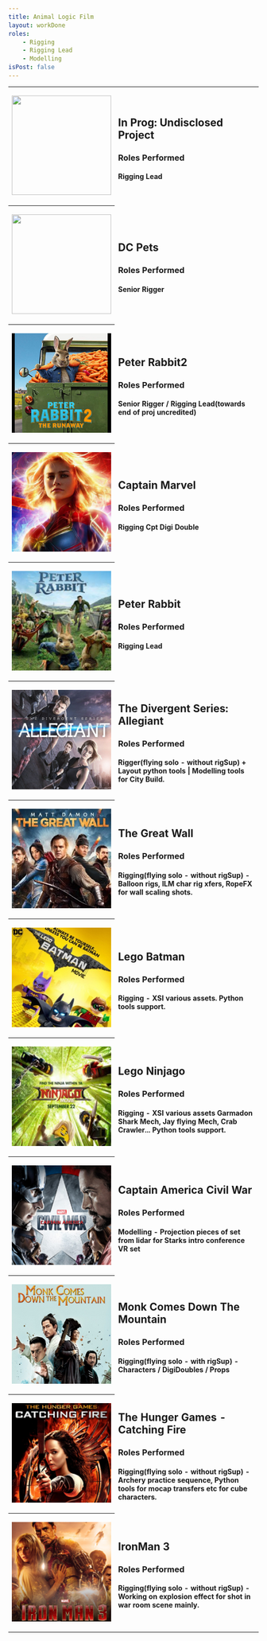 ```yaml
---
title: Animal Logic Film
layout: workDone
roles:
    - Rigging
    - Rigging Lead
    - Modelling
isPost: false
---
```


<table style="width:100%">

<tr><th>
<p><img style="margin-center: 10px; width: 200px; height: 200px;" src="" alt="" border="0" /></p>
</th><td>
<h2>In Prog: Undisclosed Project</h2>
<h3>Roles Performed</h3>
<h4>Rigging Lead</h4>
</td></tr>

<tr><th>
<p><img style="margin-center: 10px; width: 200px; height: 200px;" src="" alt="" border="0" /></p>
</th><td>
<h2>DC Pets</h2>
<h3>Roles Performed</h3>
<h4>Senior Rigger</h4>
</td></tr>

<tr><th>
<p><img style="margin-center: 10px; width: 200px; height: 200px;" src="/assets/workdone/peterrabbit2.png" alt="" border="0" /></p>
</th><td>
<h2>Peter Rabbit2</h2>
<h3>Roles Performed</h3>
<h4>Senior Rigger / Rigging Lead(towards end of proj uncredited)</h4>
</td></tr>

<tr><th>
<p><img style="margin-center: 10px; width: 200px; height: 200px;" src="/assets/workdone/capMarv.png" alt="" border="0" /></p>
</th><td>
<h2>Captain Marvel</h2>
<h3>Roles Performed</h3>
<h4>Rigging Cpt Digi Double</h4>
</td></tr>

<tr><th>
<p><img style="margin-center: 10px; width: 200px; height: 200px;" src="/assets/workdone/peterrabbit.png" alt="" border="0" /></p>
</th><td>
<h2>Peter Rabbit</h2>
<h3>Roles Performed</h3>
<h4>Rigging Lead</h4>
</td></tr>

<tr><th>
<p><img style="margin-center: 10px; width: 200px; height: 200px;" src="/assets/workdone/allegiant.png" alt="" border="0" /></p>
</th><td>
<h2>The Divergent Series: Allegiant</h2>
<h3>Roles Performed</h3>
<h4>Rigger(flying solo - without rigSup) + Layout python tools | Modelling tools for City Build.</h4>
</td></tr>

<tr><th>
<p><img style="margin-center: 10px; width: 200px; height: 200px;" src="/assets/workdone/greatwall.png" alt="" border="0" /></p>
</th><td>
<h2>The Great Wall</h2>
<h3>Roles Performed</h3>
<h4>Rigging(flying solo - without rigSup) - Balloon rigs, ILM char rig xfers, RopeFX for wall scaling shots.</h4>
</td></tr>

<tr><th>
<p><img style="margin-center: 10px; width: 200px; height: 200px;" src="/assets/workdone/legobatman.png" alt="" border="0" /></p>
</th><td>
<h2>Lego Batman</h2>
<h3>Roles Performed</h3>
<h4>Rigging - XSI various assets. Python tools support.</h4>
</td></tr>

<tr><th>
<p><img style="margin-center: 10px; width: 200px; height: 200px;" src="/assets/workdone/legoninjago.png" alt="" border="0" /></p>
</th><td>
<h2>Lego Ninjago</h2>
<h3>Roles Performed</h3>
<h4>Rigging - XSI various assets Garmadon Shark Mech, Jay flying Mech, Crab Crawler... Python tools support.</h4>
</td></tr>


<tr><th>
<p><img style="margin-center: 10px; width: 200px; height: 200px;" src="/assets/workdone/civilwar.png" alt="" border="0" /></p>
</th><td>
<h2>Captain America Civil War</h2>
<h3>Roles Performed</h3>
<h4>Modelling - Projection pieces of set from lidar for Starks intro conference VR set</h4>
</td></tr>

<tr><th>
<p><img style="margin-center: 10px; width: 200px; height: 200px;" src="/assets/workdone/monk.png" alt="" border="0" /></p>
</th><td>
<h2>Monk Comes Down The Mountain</h2>
<h3>Roles Performed</h3>
<h4>Rigging(flying solo - with rigSup) - Characters / DigiDoubles / Props</h4>
</td></tr>

<tr><th>
<p><img style="margin-center: 10px; width: 200px; height: 200px;" src="/assets/workdone/hungergames.png" alt="" border="0" /></p>
</th><td>
<h2>The Hunger Games - Catching Fire</h2>
<h3>Roles Performed</h3>
<h4>Rigging(flying solo - without rigSup) - Archery practice sequence, Python tools for mocap transfers etc for cube characters.</h4>
</td></tr>

<tr><th>
<p><img style="margin-center: 10px; width: 200px; height: 200px;" src="/assets/workdone/ironman3.png" alt="" border="0" /></p>
</th><td>
<h2>IronMan 3</h2>
<h3>Roles Performed</h3>
<h4>Rigging(flying solo - without rigSup) - Working on explosion effect for shot in war room scene mainly.</h4>
</td></tr>

</table>
